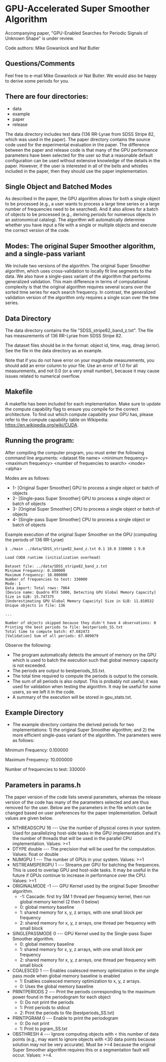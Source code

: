 # GPU-Accelerated Super Smoother Algorithm

Accompanying paper, "GPU-Enabled Searches for Periodic Signals of Unknown Shape" is under review.

Code authors: Mike Gowanlock and Nat Butler

## Questions/Comments
Feel free to e-mail Mike Gowanlock or Nat Butler. We would also be happy to derive some periods for you. 

## There are four directories:
* data
* example
* paper
* release

The data directory includes test data (136 RR-Lyrae from SDSS Stripe 82, which was used in the paper). The paper directory contains the source code used for the experimental evaluation in the paper. The difference between the paper and release code is that many of the GPU performance parameters have been selected for the user so that a reasonable default configuration can be used without extensive knowledge of the details in the paper. However, if the user is interested in all of the bells and whistles included in the paper, then they should use the paper implementation.

## Single Object and Batched Modes
As described in the paper, the GPU algorithm allows for both a single object to be processed (e.g., a user wants to process a large time series or a large number of frequencies need to be searched). And it also allows for a batch of objects to be processed (e.g., deriving periods for numerous objects in an astronomical catalog). The algorithm will automatically determine whether you have input a file with a single or multiple objects and execute the correct version of the code.

## Modes: The original Super Smoother algorithm, and a single-pass variant
We include two versions of the algorithm. The original Super Smoother algorithm, which uses cross-validation to locally fit line segments to the data. We also have a single-pass variant of the algorithm that performs generalized validation. This main difference in terms of computational complexity is that the original algorithm requires several scans over the sorted time series for each search frequency. In contrast, the generalized validation version of the algorithm only requires a single scan over the time series.

## Data Directory
The data directory contains the file "SDSS_stripe82_band_z.txt". The file has measurements of 136 RR-Lyrae from SDSS Stripe 82.

The dataset files should be in the format: object id, time, mag, dmag (error). See the file in the data directory as an example.

Note that if you do not have error on your magnitude measurements, you should add an error column to your file.  Use an error of 1.0 for all measurements, and not 0.0 (or a very small number), because it may cause issues related to numerical overflow.

## Makefile
A makefile has been included for each implementation. Make sure to update the compute capability flag to ensure you compile for the correct architecture. To find out which compute capability your GPU has, please refer to the compute capability table on Wikipedia: https://en.wikipedia.org/wiki/CUDA.

## Running the program:
After compiling the computer program, you must enter the following command line arguments:
\<dataset file name\> \<minimum frequency\> \<maximum frequency\> \<number of frequencies to search\> \<mode\> \<alpha\>
  
Modes are as follows:
* 1- [Original Super Smoother] GPU to process a single object or batch of objects
* 2- [Single-pass Super Smoother] GPU to process a single object or batch of objects
* 3- [Original Super Smoother] CPU to process a single object or batch of objects
* 4- [Single-pass Super Smoother] CPU to process a single object or batch of objects

Example execution of the original Super Smoother on the GPU (computing the periods of 136 RR-Lyrae)

```
$ ./main ../data/SDSS_stripe82_band_z.txt 0.1 10.0 330000 1 9.0

Load CUDA runtime (initialization overhead)

Dataset file: ../data/SDSS_stripe82_band_z.txt
Minimum Frequency: 0.100000
Maximum Frequency: 10.000000
Number of frequencies to test: 330000
Mode: 1
Data import: Total rows: 7064
[Device name: Quadro RTX 5000, Detecting GPU Global Memory Capacity] Size in GiB: 15.747375
[Underestimating GPU Global Memory Capacity] Size in GiB: 11.810532
Unique objects in file: 136

...

Number of objects skipped because they didn't have 4 observations: 0
Printing the best periods to file: bestperiods_SS.txt
Total time to compute batch: 47.682473
[Validation] Sum of all periods: 67.809079
```


Observe the following: 
* The program automatically detects the amount of memory on the GPU which is used to batch the execution such that global memory capacity is not exceeded. 
* The periods are output to bestperiods_SS.txt.
* The total time required to compute the periods is output to the console.
* The sum of all periods is also output. This is probably not useful; it was used for validation when testing the algorithm. It may be useful for some users, so we left it in the code.
* A summary of the execution will be stored in gpu_stats.txt.

## Example Directory
  * The example directory contains the derived periods for two implementations: 1) the original Super Smoother algorithm; and 2) the more efficient single-pass variant of the algorithm. The parameters were as follows:

Minimum Frequency: 0.100000

Maximum Frequency: 10.000000

Number of frequencies to test: 330000



## Parameters in params.h

The paper version of the code lists several parameters, whereas the release version of the code has many of the parameters selected and are thus removed for the user. Below are the parameters in the file which can be changed based on user preferences for the paper implementation. Default values are given below.


* NTHREADSCPU 16 --- Use the number of physical cores in your system. Used for parallelizing host-side tasks in the GPU implementation and it's the number of threads that will be used in the parallel CPU implementation. Values: >=1
* DTYPE double  --- The precision that will be used for the computation. Values: float or double
* NUMGPU 1 --- The number of GPUs in your system. Values: >=1
* NSTREAMSPERGPU 1 --- Streams per GPU for batching the frequences. This is used to overlap GPU and host-side tasks. It may be useful in the future if GPUs continue to increase in performance over the CPU. Values: >=1
* ORIGINALMODE -1 --- GPU Kernel used by the original Super Smoother algorithm.
    * -1: Cascade: first try SM 1 thread per frequency kernel, then run global memory kernel (2 then 0 below)	
    * 0: global memory baseline
    * 1: shared memory for x, y, z arrays, with one small block per frequency
    * 2: shared memory for x, y, z arrays, one thread per frequency with small block
* SINGLEPASSMODE 0 --- GPU Kernel used by the Single-pass Super Smoother algorithm. 
    * 0: global memory baseline
    * 1: shared memory for x, y, z arrays, with one small block per frequency
    * 2: shared memory for x, y, z arrays, one thread per frequency with small block
* COALESCED 1 --- Enables coalesced memory optimization in the single pass mode when global memory baseline is enabled
    * 1: Enables coalesced memory optimization to x, y, z arrays.
    * 0: Uses the global memory baseline					
* PRINTPERIODS 2 --- Print the periods corresponding to the maximum power found in the periodogram for each object
    * 0: Do not print the periods
    * 1: Print periods to stdout
    * 2: Print the periods to file (bestperiods_SS.txt)  					  
* PRINTPGRAM 0 --- Enable to print the periodogram
    * 0: Do not print
    * 1: Print to pgram_SS.txt					
* OBSTHRESH 4 --- Ignore computing objects with < this number of data points (e.g., may want to ignore objects with <30 data points because solution may not be very accurate). Must be >=4 because the original Super Smoother algorithm requires this or a segmentation fault will occur. Values: >=4.
